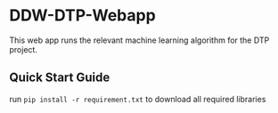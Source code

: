 # DDW-DTP-Webapp
This web app runs the relevant machine learning algorithm for the DTP project.

## Quick Start Guide
run ```pip install -r requirement.txt``` to download all required libraries
